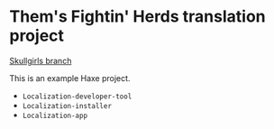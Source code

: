 # Them's Fightin' Herds translation project

[Skullgirls branch](https://github.com/Devyatyi9/TFH-translation-project/tree/SkullGirls)

This is an example Haxe project.

- `Localization-developer-tool`
- `Localization-installer`
- `Localization-app`
